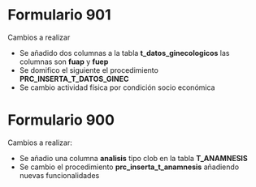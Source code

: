 <h1>Formulario 901</h1>

Cambios a realizar
<ul>
<li>
Se añadido dos columnas a la tabla <strong>t_datos_ginecologicos</strong>
las columnas son <strong>fuap</strong> y <strong> fuep </strong> 
</li>

<li>
Se domifico el siguiente el procedimiento <strong> PRC_INSERTA_T_DATOS_GINEC</strong>
</li>
 <li> Se cambio actividad física por condición socio económica
</ul>

<h1>Formulario 900 </h1>

Cambios a realizar:

<ul> 
<li>
Se añadio una columna <strong>analisis</strong> tipo clob en la tabla <strong>T_ANAMNESIS</strong>
</li>

<li>
Se cambio el procedimiento <strong> prc_inserta_t_anamnesis</strong> añadiendo nuevas funcionalidades
</li>

</ul>